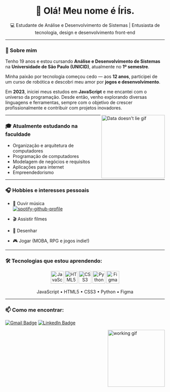 <h1 align="center">👋 Olá! Meu nome é Íris.</h1>

<p align="center">💻 Estudante de Análise e Desenvolvimento de Sistemas | Entusiasta de tecnologia, design e desenvolvimento front-end</p>

---

### 🧠 Sobre mim

Tenho 19 anos e estou cursando **Análise e Desenvolvimento de Sistemas** na **Universidade de São Paulo (UNICID)**, atualmente no **1º semestre**.

Minha paixão por tecnologia começou cedo — aos **12 anos**, participei de um curso de robótica e descobri meu amor por **jogos e desenvolvimento**.

Em **2023**, iniciei meus estudos em **JavaScript** e me encantei com o universo da programação. Desde então, venho explorando diversas linguagens e ferramentas, sempre com o objetivo de crescer profissionalmente e contribuir com projetos inovadores.

<img align="right" height="200" src="https://media.giphy.com/media/1tDAzdBoIl5GwAsgpd/giphy.gif" alt="Data doesn't lie gif"/>

---

### 🎓 Atualmente estudando na faculdade

- Organização e arquitetura de computadores
- Programação de computadores
- Modelagem de negócios e requisitos
- Aplicações para internet
- Empreendedorismo

---

### 🎧 Hobbies e interesses pessoais

- 🎵 Ouvir música  
[![spotify-github-profile](https://spotify-github-profile.kittinanx.com/api/view?uid=225aocm5uin6oztatlyqmvtuq&cover_image=true&theme=novatorem&show_offline=false&background_color=121212&interchange=true&bar_color=53b14f&bar_color_cover=false)](https://spotify-github-profile.kittinanx.com/api/view?uid=225aocm5uin6oztatlyqmvtuq&redirect=true)

- 🎬 Assistir filmes  
- 🎨 Desenhar  
- 🎮 Jogar (MOBA, RPG e jogos indie!)

---

### 🛠️ Tecnologias que estou aprendendo:

<div align="center">
  <img src="https://cdn.jsdelivr.net/gh/devicons/devicon/icons/javascript/javascript-original.svg" width="40" title="JavaScript"/>
  <img src="https://cdn.jsdelivr.net/gh/devicons/devicon/icons/html5/html5-original.svg" width="40" title="HTML5"/>
  <img src="https://cdn.jsdelivr.net/gh/devicons/devicon/icons/css3/css3-original.svg" width="40" title="CSS3"/>
  <img src="https://cdn.jsdelivr.net/gh/devicons/devicon/icons/python/python-original.svg" width="40" title="Python"/>
  <img src="https://cdn.jsdelivr.net/gh/devicons/devicon/icons/figma/figma-original.svg" width="40" title="Figma"/>
</div>

<p align="center">
  JavaScript • HTML5 • CSS3 • Python • Figma
</p>

---

### 📫 Como me encontrar:

[![Gmail Badge](https://img.shields.io/badge/-irispfister.code@gmail.com-c14438?style=flat-square&logo=Gmail&logoColor=white&link=mailto:irispfister.code@gmail.com)](mailto:irispfister.code@gmail.com)
[![LinkedIn Badge](https://img.shields.io/badge/-LinkedIn-blue?style=flat-square&logo=Linkedin&logoColor=white&link=https://www.linkedin.com/in/iris-p-40982b260/)](https://www.linkedin.com/in/iris-p-40982b260/)

<img align="right" height="180" src="https://media.giphy.com/media/drqmAm0kLnqPVzFB2p/giphy.gif" alt="working gif"/>

